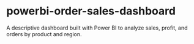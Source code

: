 # powerbi-order-sales-dashboard
A descriptive dashboard built with Power BI to analyze sales, profit, and orders by product and region.
